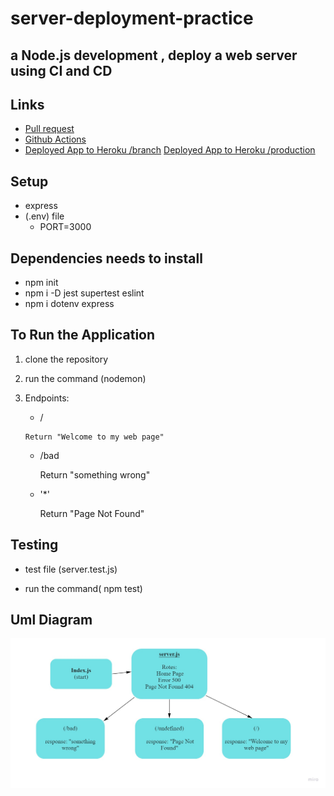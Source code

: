 # server-deployment-practice

## a Node.js development , deploy a web server using CI and CD

## Links

* [Pull request](https://github.com/En-ZUH/server-deployment-practice/pulls)
* [Github Actions](https://github.com/En-ZUH/server-deployment-practice/actions)
* [Deployed App to Heroku /branch](https://enas-server-deploy-dev.herokuapp.com/)
[Deployed App to Heroku /production](https://enas10-server-deploy-prod.herokuapp.com/)

## Setup

* express  
* (.env) file
  * PORT=3000

## Dependencies needs to install

* npm init
* npm i -D jest supertest eslint
* npm i dotenv express

## To Run the Application

1. clone the repository
2. run the command (nodemon)
3. Endpoints:
      * /

       Return "Welcome to my web page"

      * /bad

         Return "something wrong"

      * '*'
      
         Return  "Page Not Found"

## Testing

* test file (server.test.js)

* run the command( npm test)

## Uml Diagram 
![img](uml.jpg)
